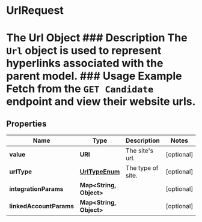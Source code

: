 

# UrlRequest

# The Url Object ### Description The `Url` object is used to represent hyperlinks associated with the parent model. ### Usage Example Fetch from the `GET Candidate` endpoint and view their website urls.

## Properties

Name | Type | Description | Notes
------------ | ------------- | ------------- | -------------
**value** | **URI** | The site&#39;s url. |  [optional]
**urlType** | [**UrlTypeEnum**](UrlTypeEnum.md) | The type of site. |  [optional]
**integrationParams** | **Map&lt;String, Object&gt;** |  |  [optional]
**linkedAccountParams** | **Map&lt;String, Object&gt;** |  |  [optional]



